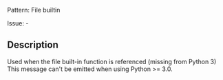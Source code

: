 Pattern: File builtin

Issue: -

## Description

Used when the file built-in function is referenced (missing from Python 3) This message can't be emitted when using Python >= 3.0.